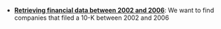 - [**Retrieving financial data between 2002 and 2006**](example1): We want to find companies that filed a 10-K between 2002 and 2006
